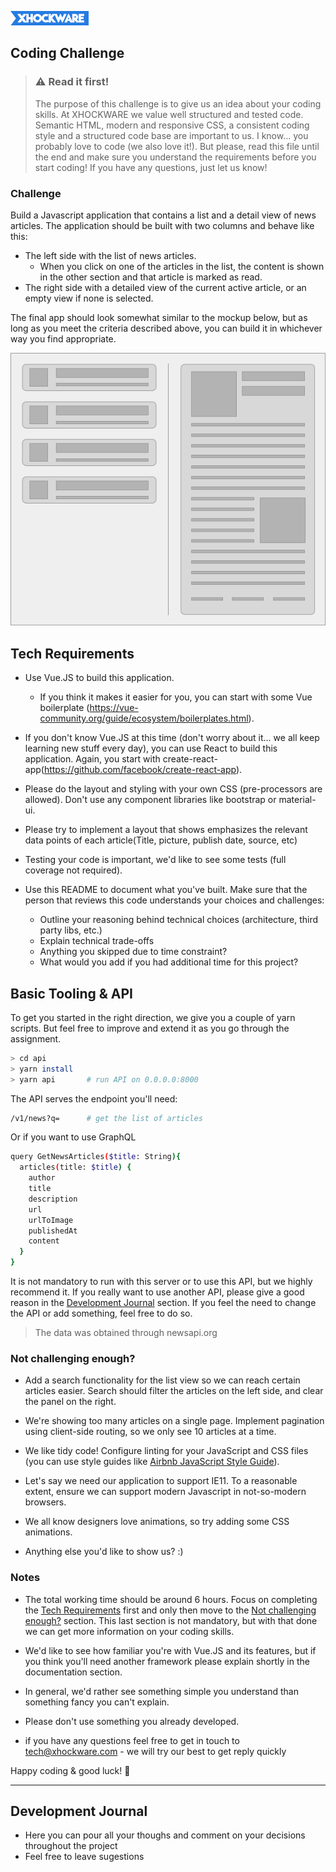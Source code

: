 <p align="left">
  <img src="xhockware.jpg">
</p>

## Coding Challenge

> ### ⚠️ Read it first!
> The purpose of this challenge is to give us an idea about your coding skills.
> At XHOCKWARE we value well structured and tested code. Semantic HTML, modern and responsive CSS, a consistent coding style and a structured code base are important to us.
> I know... you probably love to code (we also love it!). But please, read this file until the end and make sure you understand the requirements before you start coding! If you have any questions, just let us know!

### Challenge
Build a Javascript application that contains a list and a detail view of news articles.
The application should be built with two columns and behave like this:

- The left side with the list of news articles.
   * When you click on one of the articles in the list, the content is shown in the other section and that article is marked as read.
- The right side with a detailed view of the current active article, or an empty view if none is selected.

The final app should look somewhat similar to the mockup below, but as long as you meet the criteria described above, you can build it in whichever way you find appropriate.

<p align="center">
  <img src="fe_hiring_challenge.png">
</p>

## Tech Requirements

- Use Vue.JS to build this application.
  * If you think it makes it easier for you, you can start with some Vue boilerplate (https://vue-community.org/guide/ecosystem/boilerplates.html).

- If you don't know Vue.JS at this time (don't worry about it... we all keep learning new stuff every day), you can use React to build this application. Again, you start with create-react-app(https://github.com/facebook/create-react-app).

- Please do the layout and styling with your own CSS (pre-processors are allowed). Don't use any component libraries like bootstrap or material-ui.

- Please try to implement a layout that shows emphasizes the relevant data points of each article(Title, picture, publish date, source, etc)

- Testing your code is important, we'd like to see some tests (full coverage not required).

- Use this README to document what you've built. Make sure that the person that reviews this code understands your choices and challenges:
  * Outline your reasoning behind technical choices (architecture, third party libs, etc.)
  * Explain technical trade-offs
  * Anything you skipped due to time constraint?
  * What would you add if you had additional time for this project?

## Basic Tooling & API

To get you started in the right direction, we give you a couple of yarn scripts. But feel free to improve and extend it as you go through the assignment.

```sh
> cd api
> yarn install
> yarn api       # run API on 0.0.0.0:8000
```

The API serves the endpoint you'll need:

```sh
/v1/news?q=      # get the list of articles
```

Or if you want to use GraphQL

```sh
query GetNewsArticles($title: String){
  articles(title: $title) {
    author
    title
    description
    url
    urlToImage
    publishedAt
    content
  }
}
```

It is not mandatory to run with this server or to use this API, but we highly recommend it. If you really want to use another API, please give a good reason in the [Development Journal](#development-journal) section. If you feel the need to change the API or add something, feel free to do so.

> The data was obtained through newsapi.org

### Not challenging enough?

- Add a search functionality for the list view so we can reach certain articles easier. Search should filter the articles on the left side, and clear the panel on the right.

- We're showing too many articles on a single page. Implement pagination using client-side routing, so we only see 10 articles at a time.

- We like tidy code! Configure linting for your JavaScript and CSS files (you can use style guides like [Airbnb JavaScript Style Guide](https://github.com/airbnb/javascript)).

- Let's say we need our application to support IE11. To a reasonable extent, ensure we can support modern Javascript in not-so-modern browsers.

- We all know designers love animations, so try adding some CSS animations.

- Anything else you'd like to show us? :)

### Notes

- The total working time should be around 6 hours. Focus on completing the [Tech Requirements](#tech-requirements) first and only then move to the [Not challenging enough?](#not-challenging-enough) section. This last section is not mandatory, but with that done we can get more information on your coding skills.

- We'd like to see how familiar you're with Vue.JS and its features, but if you think you'll need another framework please explain shortly in the documentation section.

- In general, we'd rather see something simple you understand than something fancy you can't explain.

- Please don't use something you already developed.

- if you have any questions feel free to get in touch to [tech@xhockware.com](mailto:tech@xhockware.com) - we will try our best to get reply quickly

Happy coding & good luck! 🚀

---
## Development Journal

- Here you can pour all your thoughs and comment on your decisions throughout the project
- Feel free to leave sugestions 

